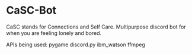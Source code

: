 # CaSC-Bot
CaSC stands for Connections and Self Care. Multipurpose discord bot for when you are feeling lonely and bored.

APIs being used:
pygame
discord.py
ibm_watson
ffmpeg

